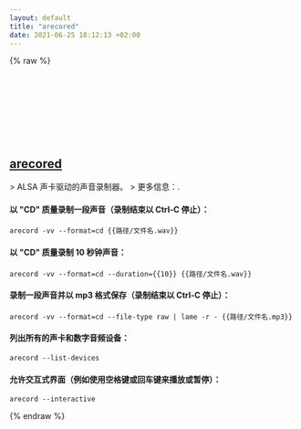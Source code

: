 ```yaml
---
layout: default
title: "arecored"
date: 2021-06-25 18:12:13 +02:00
---
```

{% raw %}
<h2 id="arecored">
  <a href="/zh/linux/arecored.html">arecored</a> <a href="#arecored"><svg class="icon">
    <use href="/assets/images/unicode_sprite.svg#link" />
  </svg></a>
</h2>
> ALSA 声卡驱动的声音录制器。
> 更多信息：<https://manned.org/aplay>.

#### 以 "CD" 质量录制一段声音（录制结束以 Ctrl-C 停止）：
```shell
arecord -vv --format=cd {{路径/文件名.wav}}
```
#### 以 "CD" 质量录制 10 秒钟声音：
```shell
arecord -vv --format=cd --duration={{10}} {{路径/文件名.wav}}
```
#### 录制一段声音并以 mp3 格式保存（录制结束以 Ctrl-C 停止）：
```shell
arecord -vv --format=cd --file-type raw | lame -r - {{路径/文件名.mp3}}
```
#### 列出所有的声卡和数字音频设备：
```shell
arecord --list-devices
```
#### 允许交互式界面（例如使用空格键或回车键来播放或暂停）：
```shell
arecord --interactive
```
{% endraw %}